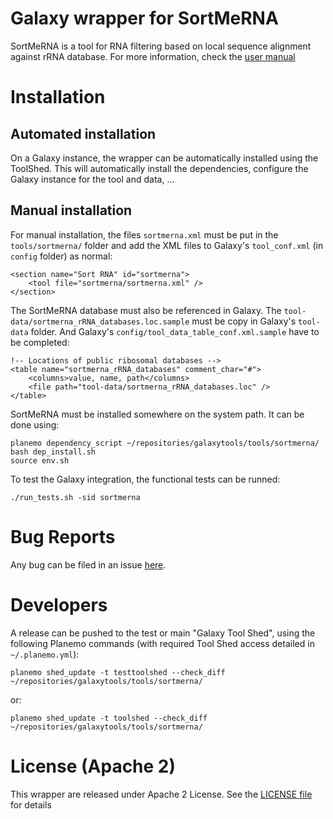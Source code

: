 Galaxy wrapper for SortMeRNA
============================

SortMeRNA is a tool for RNA filtering based on local sequence alignment against 
rRNA database. For more information, check the [user manual](http://bioinfo.lifl.fr/RNA/sortmerna/code/SortMeRNA-user-manual-v1.7.pdf)

# Installation

## Automated installation

On a Galaxy instance, the wrapper can be automatically installed using the 
ToolShed. This will automatically install the dependencies, configure the Galaxy
instance for the tool and data, ...

## Manual installation

For manual installation, the files `sortmerna.xml` must be put in the `tools/sortmerna/`
 folder and add the XML files to Galaxy's `tool_conf.xml` (in `config` folder) as 
normal:

```
<section name="Sort RNA" id="sortmerna">
    <tool file="sortmerna/sortmerna.xml" />
</section>
```

The SortMeRNA database must also be referenced in Galaxy. The `tool-data/sortmerna_rRNA_databases.loc.sample`
must be copy in Galaxy's `tool-data` folder. And Galaxy's `config/tool_data_table_conf.xml.sample`
have to be completed:

```
!-- Locations of public ribosomal databases -->
<table name="sortmerna_rRNA_databases" comment_char="#">
    <columns>value, name, path</columns>
    <file path="tool-data/sortmerna_rRNA_databases.loc" />
</table>
```

SortMeRNA must be installed somewhere on the system path. It can be done using:

```
planemo dependency_script ~/repositories/galaxytools/tools/sortmerna/
bash dep_install.sh
source env.sh
```

To test the Galaxy integration, the functional tests can be runned:

```
./run_tests.sh -sid sortmerna
```

# Bug Reports

Any bug can be filed in an issue [here](https://github.com/ASaiM/galaxytools/issues).

# Developers

A release can be pushed to the test or main "Galaxy Tool Shed", using the following 
Planemo commands (with required Tool Shed access detailed in `~/.planemo.yml`):

```
planemo shed_update -t testtoolshed --check_diff ~/repositories/galaxytools/tools/sortmerna/
```

or:

```
planemo shed_update -t toolshed --check_diff ~/repositories/galaxytools/tools/sortmerna/
```

# License (Apache 2) 

This wrapper are released under Apache 2 License. See the [LICENSE file](https://github.com/ASaiM/galaxytools/blob/master/LICENSE) for details